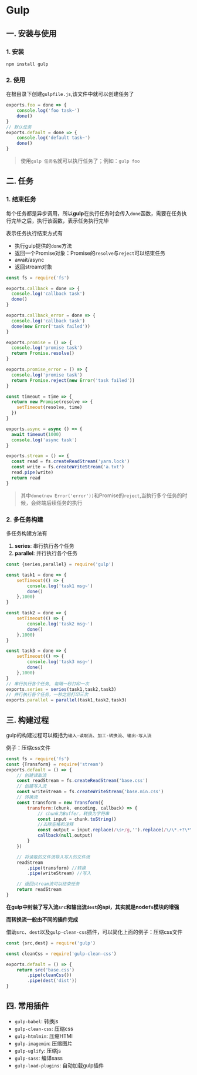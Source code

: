 # Gulp

## 一. 安装与使用
### 1. 安装
```shell
npm install gulp
```
### 2. 使用

在根目录下创建`gulpfile.js`,该文件中就可以创建任务了
   
```js
exports.foo = done => {
    console.log('foo task~')
    done()
}
// 默认任务
exports.default = done => {
    console.log('default task~')
    done()
}
```
> 使用`gulp 任务名`就可以执行任务了；例如：`gulp foo`

## 二. 任务

### 1. 结束任务

每个任务都是异步调用，所以**gulp**在执行任务时会传入`done`函数，需要在任务执行完毕之后，执行该函数，表示任务执行完毕

表示任务执行结束方式有

* 执行gulp提供的`done`方法
* 返回一个Promise对象：Promise的`resolve`与`reject`可以结束任务
* await/async
* 返回stream对象

```js
const fs = require('fs')

exports.callback = done => {
  console.log('callback task')
  done()
}

exports.callback_error = done => {
  console.log('callback task')
  done(new Error('task failed'))
}

exports.promise = () => {
  console.log('promise task')
  return Promise.resolve()
}

exports.promise_error = () => {
  console.log('promise task')
  return Promise.reject(new Error('task failed'))
}

const timeout = time => {
  return new Promise(resolve => {
    setTimeout(resolve, time)
  })
}

exports.async = async () => {
  await timeout(1000)
  console.log('async task')
}

exports.stream = () => {
  const read = fs.createReadStream('yarn.lock')
  const write = fs.createWriteStream('a.txt')
  read.pipe(write)
  return read
}
```
> 其中`done(new Error('error'))`和Promise的`reject`,当执行多个任务的时候，会终端后续任务的执行

### 2. 多任务构建

多任务构建方法有

1. **series**: 串行执行各个任务
2. **parallel**: 并行执行各个任务

```js
const {series,parallel} = require('gulp')

const task1 = done => {
    setTimeout(() => {
        console.log('task1 msg~')
        done()
    },1000)
}

const task2 = done => {
    setTimeout(() => {
        console.log('task2 msg~')
        done()
    },1000)
}

const task3 = done => {
    setTimeout(() => {
        console.log('task3 msg~')
        done()
    },1000)
}
// 串行执行各个任务, 每隔一秒打印一次
exports.series = series(task1,task2,task3)
// 并行执行各个任务，一秒之后打印三次
exports.parallel = parallel(task1,task2,task3)
```

## 三. 构建过程

gulp的构建过程可以概括为`输入-读取流`、`加工-转换流`、`输出-写入流`

例子：压缩css文件
```js
const fs = require('fs')
const {Transform} = require('stream')
exports.default = () => {
    // 创建读取流
    const readStream = fs.createReadStream('base.css')
    // 创建写入流
    const writeStream = fs.createWriteStream('base.min.css')
    // 转换流
    const transform = new Transform({
        transform:(chunk, encoding, callback) => {
            // chunk为Buffer，转换为字符串
            const input = chunk.toString()
            //去除空格和注释
            const output = input.replace(/\s+/g,'').replace(/\/\*.+?\*\//g,'')
            callback(null,output)
        }
    })

    // 将读取的文件流导入写入的文件流
    readStream
        .pipe(transform) //转换
        .pipe(writeStream) //写入

    // 返回stream流可以结束任务
    return readStream
}
```

**在gulp中封装了写入流`src`和输出流`dest`的api，其实就是node`fs`模块的增强**

**而转换流一般由不同的插件完成**

借助`src`、`dest`以及`gulp-clean-css`插件，可以简化上面的例子：压缩css文件
```js
const {src,dest} = require('gulp')

const cleanCss = require('gulp-clean-css')

exports.default = () => {
    return src('base.css')
        .pipe(cleanCss())
        .pipe(dest('dist'))
}
```

## 四. 常用插件
* `gulp-babel`: 转换js
* `gulp-clean-css`: 压缩css
* `gulp-htmlmin`: 压缩HTMl
* `gulp-imagemin`: 压缩图片
* `gulp-uglify`: 压缩js
* `gulp-sass`: 编译sass
* `gulp-load-plugins`: 自动加载gulp插件